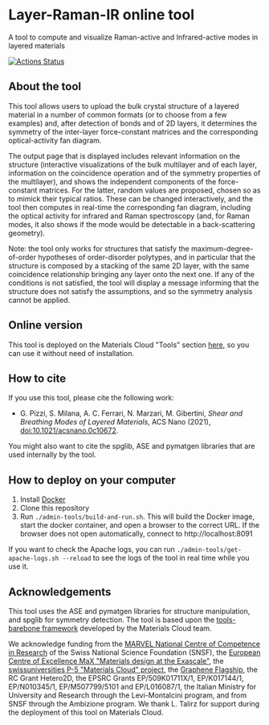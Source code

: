 # Layer-Raman-IR online tool
A tool to compute and visualize Raman-active and Infrared-active modes in layered materials

[![Actions Status](https://github.com/epfl-theos/tool-layer-raman-ir/workflows/Continuous%20integration/badge.svg)](https://github.com/epfl-theos/tool-layer-raman-ir/actions)

## About the tool

This tool allows users to upload the bulk crystal structure of a layered material in a number of common formats
(or to choose from a few examples) and, after detection of bonds and of 2D layers, it determines the symmetry
of the inter-layer force-constant matrices and the corresponding optical-activity fan diagram.

The output page that is displayed includes relevant information on the structure (interactive visualizations
of the bulk multilayer and of each layer, information on the coincidence operation and of the symmetry properties of the multilayer),
and shows the independent components of the force-constant matrices.
For the latter, random values are proposed, chosen so as to mimick their typical ratios.
These can be changed interactively, and the tool then computes in real-time the corresponding fan diagram,
including the optical activity for infrared and Raman spectroscopy
(and, for Raman modes, it also shows if the mode would be detectable in a back-scattering geometry).

Note: the tool only works for structures that satisfy the maximum-degree-of-order hypotheses of order-disorder polytypes,
and in particular that the structure is composed by a stacking of the same 2D layer,
with the same coincidence relationship bringing any layer onto the next one.
If any of the conditions is not satisfied, the tool will display a message informing that the structure does not satisfy the assumptions,
and so the symmetry analysis cannot be applied.

## Online version
This tool is deployed on the Materials Cloud "Tools" section [here](https://materialscloud.org/work/tools/layer-raman-ir), so you can use it without need of installation.

## How to cite
If you use this tool, please cite the following work:

* G. Pizzi, S. Milana, A. C. Ferrari, N. Marzari, M. Gibertini, *Shear and Breathing Modes of Layered Materials*, ACS Nano (2021), [doi:10.1021/acsnano.0c10672](https://doi.org/10.1021/acsnano.0c10672).

You might also want to cite the spglib, ASE and pymatgen libraries that are used internally by the tool.

## How to deploy on your computer
1. Install [Docker](https://www.docker.com)
2. Clone this repository
3. Run `./admin-tools/build-and-run.sh`. This will build the Docker image, start the docker container, and open a browser to the correct URL.
   If the browser does not open automatically, connect to http://localhost:8091

If you want to check the Apache logs, you can run `./admin-tools/get-apache-logs.sh --reload` to see the logs of the tool in real time while you use it.

## Acknowledgements
This tool uses the ASE and pymatgen libraries for structure manipulation, and spglib for symmetry detection.
The tool is based upon the [tools-barebone framework](https://github.com/materialscloud-org/tools-barebone) developed by the Materials Cloud team.

We acknowledge funding from the [MARVEL National Centre of Competence in Research](https://nccr-marvel.ch) of the
Swiss National Science Foundation (SNSF), the
[European Centre of Excellence MaX "Materials design at the Exascale"](http://www.max-centre.eu),
the [swissuniversities P-5 "Materials Cloud" project](https://www.materialscloud.org/swissuniversities),
the [Graphene Flagship](http://graphene-flagship.eu),
the RC Grant Hetero2D, the EPSRC Grants EP/509K01711X/1, EP/K017144/1, EP/N010345/1, EP/M507799/5101 and EP/L016087/1,
the Italian Ministry for University and Research through the Levi-Montalcini program,
and from SNSF through the Ambizione program.
We thank L. Talirz for support during the deployment of this tool on Materials Cloud.
